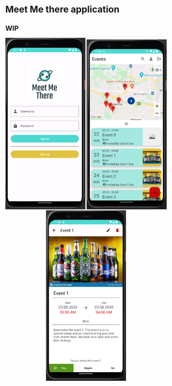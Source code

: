 # Meet Me there application

## WIP

<p align="center">
  <img src="img/intro_app.png" width="250"/>
  <img src="img/event_list.png" width="250"/>
  <img src="img/event_detail.png" width="250"/>
</p>
